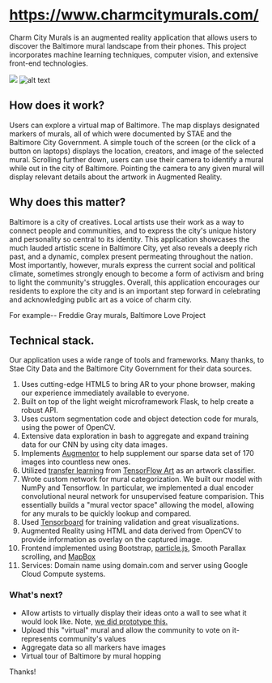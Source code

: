 # https://www.charmcitymurals.com/

Charm City Murals is an augmented reality application that allows users to discover the Baltimore mural landscape from their phones. This project incorporates machine learning techniques, computer vision, and extensive front-end technologies.

![](https://media.giphy.com/media/cRNbBPOAmLdkdbnXhB/giphy.gif)
![alt text](https://imgur.com/KltToVr)
## How does it work?

Users can explore a virtual map of Baltimore. The map displays designated markers of murals, all of which were documented by STAE and the Baltimore City Government. A simple touch of the screen (or the click of a button on laptops) displays the location, creators, and image of the selected mural. Scrolling further down, users can use their camera to identify a mural while out in the city of Baltimore. Pointing the camera to any given mural will display relevant details about the artwork in Augmented Reality. 

## Why does this matter?

Baltimore is a city of creatives. Local artists use their work as a way to connect people and communities, and to express the city's unique history and personality so central to its identity. This application showcases the much lauded artistic scene in Baltimore City, yet also reveals a deeply rich past, and a dynamic, complex present permeating throughout the nation. Most importantly, however, murals express the current social and political climate, sometimes strongly enough to become a form of activism and bring to light the community's struggles. Overall, this application encourages our residents to explore the city and is an important step forward in celebrating and acknowledging public art as a voice of charm city. 

For example-- Freddie Gray murals, Baltimore Love Project

## Technical stack.

Our application uses a wide range of tools and frameworks. Many thanks, to Stae
City Data and the Baltimore City Government for their data sources.
1. Uses cutting-edge HTML5 to bring AR to your phone browser, making our
experience immediately available to everyone.
2. Built on top of the light weight microframework Flask, to help create a robust API.
3. Uses custom segmentation code and object detection code for murals, using the power of OpenCV.
4. Extensive data exploration in bash to aggregate and expand training data for our CNN by using city data images.
5. Implements [Augmentor](https://arxiv.org/abs/1708.04680) to help supplement
  our sparse data set of 170 images into countless new ones.
6. Utilized [transfer learning](https://www.cse.ust.hk/~qyang/Docs/2009/tkde_transfer_learning.pdf) from [TensorFlow Art](https://github.com/nitroventures/tensorflow-art) as an artwork classifier.
7. Wrote custom network for mural categorization. We built our model with NumPy
and Tensorflow. In particular, we implemented a dual encoder convolutional
neural network for unsupervised feature comparision. This essentially builds a
"mural vector space" allowing the model, allowing for any murals to be quickly
lookup and compared.
8. Used [Tensorboard](http://tensorboard.charmcitymurals.com/) for training
  validation and great visualizations.
9. Augmented Reality using HTML and data derived from OpenCV to provide information as overlay on the captured image.
10. Frontend implemented using Bootstrap, [particle.js](https://vincentgarreau.com/particles.js), Smooth Parallax scrolling, and [MapBox](mapbox.com/studio)
11. Services: Domain name using domain.com and server using Google Cloud Compute systems.

### What's next?

- Allow artists to virtually display their ideas onto a wall to see what it
  would look like. Note, [we did prototype this.](https://github.com/jshi22/HopHacksDreamTeam/blob/master/scratch/wall.py)
- Upload this "virtual" mural and allow the community to vote on it- represents community's values
- Aggregate data so all markers have images
- Virtual tour of Baltimore by mural hopping

Thanks!
